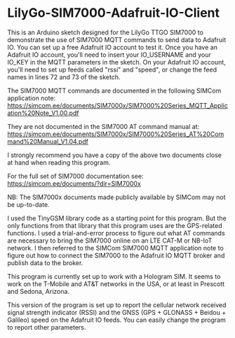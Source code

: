 # LilyGo-SIM7000-Adafruit-IO-Client
This is an Arduino sketch designed for the LilyGo TTGO SIM7000
to demonstrate the use of SIM7000 MQTT commands to send
data to Adafruit IO.  You can set up a free Adafruit IO account to test it.
Once you have an Adafruit IO account, you'll need to insert your IO_USERNAME
and your IO_KEY in the MQTT parameters in the sketch.  On your Adafruit IO account, you'll
need to set up feeds called "rssi" and "speed", or change the feed names in lines
72 and 73 of the sketch.

The SIM7000 MQTT commands are documented in the following SIMCom application note:
https://simcom.ee/documents/SIM7000x/SIM7000%20Series_MQTT_Application%20Note_V1.00.pdf

They are not documented in the SIM7000 AT command manual at:
https://simcom.ee/documents/SIM7000x/SIM7000%20Series_AT%20Command%20Manual_V1.04.pdf

I strongly recommend you have a copy of the above two documents close at hand when
reading this program.

For the full set of SIM7000 documentation see:
https://simcom.ee/documents/?dir=SIM7000x

NB:  The SIM7000x documents made publicly available by SIMCom may not be up-to-date.

I used the TinyGSM library code as a starting point for this program.  But the only functions
from that library that this program uses are the GPS-related functions.  I used a
trial-and-error process to figure out what AT commands are necessary to bring the SIM7000
online on an LTE CAT-M or NB-IoT network.  I then referred to the SIMCom SIM7000 MQTT
application note to figure out how to connect the SIM7000 to the Adafruit IO MQTT broker
and publish data to the broker.

This program is currently set up to work with a Hologram SIM.  It seems to work on the
T-Mobile and AT&T networks in the USA, or at least in Prescott and Sedona, Arizona.

This version of the program is set up to report the cellular network received signal strength
indicator (RSSI) and the GNSS (GPS + GLONASS + Beidou + Galileo) speed on the Adafruit IO feeds.
You can easily change the program to report other parameters.
